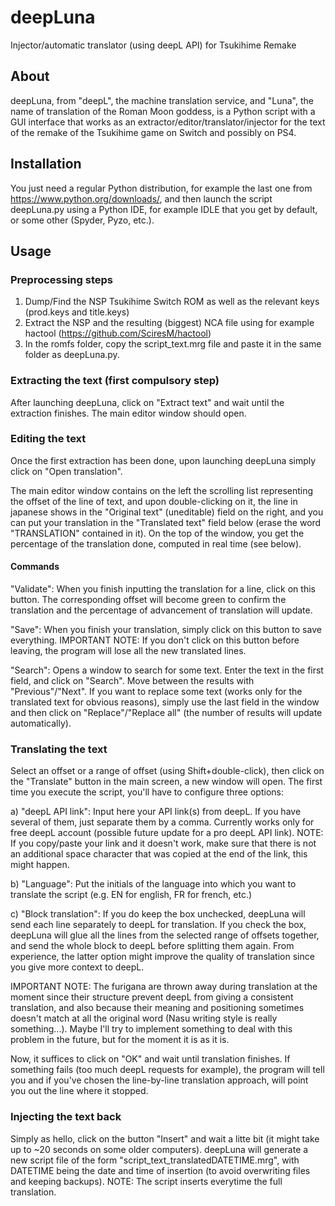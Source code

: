 # deepLuna
Injector/automatic translator (using deepL API) for Tsukihime Remake

## About
deepLuna, from "deepL", the machine translation service, and "Luna", the name of translation of the Roman Moon goddess, is a Python script with a GUI interface that works as an extractor/editor/translator/injector for the text of the remake of the Tsukihime game on Switch and possibly on PS4.

## Installation
You just need a regular Python distribution, for example the last one from https://www.python.org/downloads/, and then launch the script deepLuna.py using a Python IDE, for example IDLE that you get by default, or some other (Spyder, Pyzo, etc.).

## Usage

### Preprocessing steps
1) Dump/Find the NSP Tsukihime Switch ROM as well as the relevant keys (prod.keys and title.keys)
2) Extract the NSP and the resulting (biggest) NCA file using for example hactool (https://github.com/SciresM/hactool)
3) In the romfs folder, copy the script_text.mrg file and paste it in the same folder as deepLuna.py.

### Extracting the text (first compulsory step)
After launching deepLuna, click on "Extract text" and wait until the extraction finishes. The main editor window should open.

### Editing the text
Once the first extraction has been done, upon launching deepLuna simply click on "Open translation".

The main editor window contains on the left the scrolling list representing the offset of the line of text, and upon double-clicking on it, the line in japanese shows in the "Original text" (uneditable) field on the right, and you can put your translation in the "Translated text" field below (erase the word "TRANSLATION" contained in it). On the top of the window, you get the percentage of the translation done, computed in real time (see below).

#### Commands
"Validate": When you finish inputting the translation for a line, click on this button. The corresponding offset will become green to confirm the translation and the percentage of advancement of translation will update.

"Save": When you finish your translation, simply click on this button to save everything. IMPORTANT NOTE: If you don't click on this button before leaving, the program will lose all the new translated lines.

"Search": Opens a window to search for some text. Enter the text in the first field, and click on "Search". Move between the results with "Previous"/"Next". If you want to replace some text (works only for the translated text for obvious reasons), simply use the last field in the window and then click on "Replace"/"Replace all" (the number of results will update automatically).

### Translating the text
Select an offset or a range of offset (using Shift+double-click), then click on the "Translate" button in the main screen, a new window will open. The first time you execute the script, you'll have to configure three options:

a) "deepL API link": Input here your API link(s) from deepL. If you have several of them, just separate them by a comma. Currently works only for free deepL account (possible future update for a pro deepL API link). NOTE: If you copy/paste your link and it doesn't work, make sure that there is not an additional space character that was copied at the end of the link, this might happen.

b) "Language": Put the initials of the language into which you want to translate the script (e.g. EN for english, FR for french, etc.)

c) "Block translation": If you do keep the box unchecked, deepLuna will send each line separately to deepL for translation. If you check the box, deepLuna will glue all the lines from the selected range of offsets together, and send the whole block to deepL before splitting them again. From experience, the latter option might improve the quality of translation since you give more context to deepL.

IMPORTANT NOTE: The furigana are thrown away during translation at the moment since their structure prevent deepL from giving a consistent translation, and also because their meaning and positioning sometimes doesn't match at all the original word (Nasu writing style is really something...). Maybe I'll try to implement something to deal with this problem in the future, but for the moment it is as it is.

Now, it suffices to click on "OK" and wait until translation finishes. If something fails (too much deepL requests for example), the program will tell you and if you've chosen the line-by-line translation approach, will point you out the line where it stopped.

### Injecting the text back
Simply as hello, click on the button "Insert" and wait a litte bit (it might take up to ~20 seconds on some older computers). deepLuna will generate a new script file of the form "script_text_translatedDATETIME.mrg", with DATETIME being the date and time of insertion (to avoid overwriting files and keeping backups).
NOTE: The script inserts everytime the full translation.
